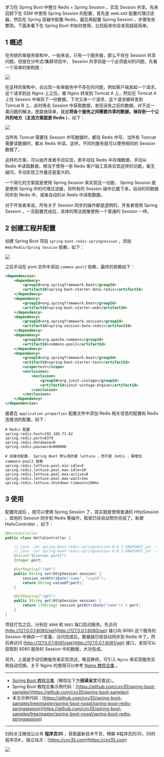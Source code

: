 学习在 Spring Boot 中整合 Redis + Spring Session ，实现 Session 共享。先来回顾下在 SSM 中使用 Spring Session 的配置，首先是 web.xml 配置代理过滤器，然后在 Spring 容器中配置 Redis，最后再配置 Spring Session ，步骤有些繁琐。下面来看下在 Spring Boot 中如何使用，比较起来你会发现超级简单。
<!-- more -->

## 1 概述

在传统的单服务架构中，一般来说，只有一个服务器，那么不存在 Session 共享问题，但是在分布式/集群项目中， Session 共享则是一个必须面对的问题，先看一个简单的架构图：

![](https://oscimg.oschina.net/oscnet/up-d694ab58a043229967fabc06e897da41e80.png)

在这样的架构中，会出现一些单服务中不存在的问题，例如客户端发起一个请求，这个请求到达 Nginx 上之后，被 Nginx 转发到 Tomcat A 上，然后在 Tomcat A 上往 Session 中保存了一份数据，下次又来一个请求，这个请求被转发到 Tomcat B 上，此时再去 Session 中获取数据，发现没有之前的数据。对于这一类问题的解决，思路很简单，就是**将各个服务之间需要共享的数据，保存到一个公共的地方（主流方案就是 Redis ）**，如下：

![](https://oscimg.oschina.net/oscnet/up-27a07f3ef0fe6414a6170b49dd7fb8cf13e.png)

当所有 Tomcat 需要往 Session 中写数据时，都往 Redis 中写，当所有 Tomcat 需要读数据时，都从 Redis 中读。这样，不同的服务就可以使用相同的 Session 数据了。

这样的方案，可以由开发者手动实现，即手动往 Redis 中存储数据，手动从 Redis 中读取数据，相当于使用一些 Redis 客户端工具来实现这样的功能，毫无疑问，手动实现工作量还是蛮大的。

一个简化的方案就是使用 Spring Session 来实现这一功能， Spring Session 就是使用 Spring 中的代理过滤器，将所有的 Session 操作拦截下来，自动的将数据同步到 Redis 中，或者自动的从 Redis 中读取数据。

对于开发者来说，所有关于 Session 同步的操作都是透明的，开发者使用 Spring Session ，一旦配置完成后，具体的用法就像使用一个普通的 Session 一样。

## 2 创建工程并配置

创建 Spring Boot 项目 `spring-boot-redis-springsession` ，添加 `Web/Redis/Spring Session` 依赖，如下：

![](https://oscimg.oschina.net/oscnet/up-3c699be8c83873c3e5d868aed6b3d42dcc8.png)

之后手动在 pom 文件中添加 `commos-pool2` 依赖，最终的依赖如下：

```xml
<dependencies>
    <dependency>
        <groupId>org.springframework.boot</groupId>
        <artifactId>spring-boot-starter-data-redis</artifactId>
    </dependency>
    <dependency>
        <groupId>org.springframework.boot</groupId>
        <artifactId>spring-boot-starter-web</artifactId>
    </dependency>
    <dependency>
        <groupId>org.springframework.session</groupId>
        <artifactId>spring-session-data-redis</artifactId>
    </dependency>
    <dependency>
        <groupId>org.apache.commons</groupId>
        <artifactId>commons-pool2</artifactId>
    </dependency>
    <dependency>
        <groupId>org.springframework.boot</groupId>
        <artifactId>spring-boot-starter-test</artifactId>
        <scope>test</scope>
        <exclusions>
            <exclusion>
                <groupId>org.junit.vintage</groupId>
                <artifactId>junit-vintage-engine</artifactId>
            </exclusion>
        </exclusions>
    </dependency>
</dependencies>
```

接着在 `application.properties` 配置文件中添加 Redis 相关信息的配置和 Redis 连接池的配置，如下：

```properties
# Redis 配置
spring.redis.host=192.168.71.62
spring.redis.port=6379
spring.redis.database=0
spring.redis.password=000000

# 连接池配置， Spring Boot 默认用的是 lettuce ，而不是 Jedis ，需增加 commons-pool2 依赖
spring.redis.lettuce.pool.min-idle=5
spring.redis.lettuce.pool.max-idle=10
spring.redis.lettuce.pool.max-active=8
spring.redis.lettuce.pool.max-wait=1ms
spring.redis.lettuce.shutdown-timeout=100ms
```

## 3 使用

配置完成后 ，就可以使用 Spring Session 了，其实就是使用普通的 HttpSession ，其他的 Session 同步到 Redis 等操作，框架已经自动帮你完成了。新建 HelloController ，如下：

```java
@RestController
public class HelloController {

    // java -jar spring-boot-redis-springsession-0.0.1-SNAPSHOT.jar -- server.port=8080
    // java -jar spring-boot-redis-springsession-0.0.1-SNAPSHOT.jar -- server.port=8081
    @Value("${server.port}")
    Integer port;

    @GetMapping("/set")
    public String set(HttpSession session) {
        session.setAttribute("name", "cxy35");
        return String.valueOf(port);
    }

    @GetMapping("/get")
    public String get(HttpSession session) {
        return ((String) session.getAttribute("name")) + port;
    }
}
```

项目打包之后，分别在 `8080` 和 `8081` 端口启动服务。先访问 [http://127.0.0.1:8080/set](http://127.0.0.1:8080/set) 接口向 8080 这个服务的 Session 中保存一个变量，访问完成后，数据就已经自动同步到 Redis 中了。然后再访问 [http://127.0.0.1:8081/get](http://127.0.0.1:8081/get) 接口，发现可以获取到 8080 服务的 Session 中的数据，大功告成。

另外，上面是手动切换服务来实现测试，略显麻烦，可引入 `Nginx` 来实现服务实例自动切换。关于 Nginx 的使用可以参考 [Nginx 教程合集](https://mp.weixin.qq.com/s/TdLki2vnjW4hKUz_BgzEHg) 。

---

- [Spring Boot 教程合集](https://mp.weixin.qq.com/s/9vOiAxHFnfJnRwSlTfAHwg)（微信左下方**阅读全文**可直达）。
- Spring Boot 教程合集示例代码：[https://github.com/cxy35/spring-boot-samples](https://github.com/cxy35/spring-boot-samples)
- 本文示例代码：[https://github.com/cxy35/spring-boot-samples/tree/master/spring-boot-nosql/spring-boot-redis-springsession](https://github.com/cxy35/spring-boot-samples/tree/master/spring-boot-nosql/spring-boot-redis-springsession)


---

扫码关注微信公众号 **程序员35** ，获取最新技术干货，畅聊 #程序员的35，35的程序员# 。独立站点：[https://cxy35.com](https://cxy35.com)

![](https://oscimg.oschina.net/oscnet/up-285838b9c516db5bb1ba760f292f2346078.JPEG)